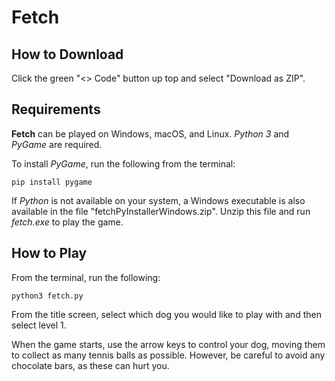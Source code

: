 # Fetch

## How to Download

Click the green "<> Code" button up top and select "Download as ZIP".

## Requirements

**Fetch** can be played on Windows, macOS, and Linux. *Python 3* and *PyGame* are required.

To install *PyGame*, run the following from the terminal:

```
pip install pygame
```

If *Python* is not available on your system, a Windows executable is also available in the file "fetchPyInstallerWindows.zip". Unzip this file and run *fetch.exe* to play the game.

## How to Play

From the terminal, run the following:

```
python3 fetch.py
```

From the title screen, select which dog you would like to play with and then select level 1.

When the game starts, use the arrow keys to control your dog, moving them to collect as many tennis balls as possible. However, be careful to avoid any chocolate bars, as these can hurt you.
